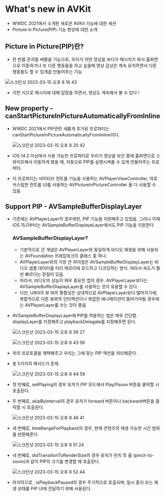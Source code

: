# ****What's new in AVKit****

- WWDC 2021에서 소개된 새로운 AVKit 기능에 대한 세션
- Picture in Picture(PIP) 기능 향상에 대한 소개

## Picture in Picture(PIP)란?

- 한 번쯤 흔히들 써봤을 기능으로, 우리가 어떤 영상을 보다가 메시지가 와서 홈화면으로 이동하거나 또 다른 행동들을 하고 싶을때 영상 감상은 계속 유지하면서 다른 행동들도 할 수 있게끔 만들어주는 기능

![스크린샷 2023-03-15 오후 8 16 43](https://user-images.githubusercontent.com/87598209/229332444-6968538e-2c39-4907-82a6-ae4864e94ce8.png)

- 이런 식으로 메시지에 대해 답장을 하면서, 영상도 계속해서 볼 수 있다 !

## New property - canStartPictureInPictureAutomaticallyFromInline

- WWDC 2021에서 PIP관련 새롭게 추가된 프로퍼티는 canStartPictureInPictureAutomaticallyFromInline이다.
    
    ![스크린샷 2023-03-15 오후 8 20 42](https://user-images.githubusercontent.com/87598209/229332447-8317a9ea-2358-4648-a97d-dc8975dcb718.png)

- iOS 14.2 이상에서 사용 가능한 프로퍼티로 우리가 영상을 보던 중에 홈화면으로 스와이프해서 이동하게 됐을 때, 자동으로 PIP를 실행시켜줄 수 있게 만들어주는 프로퍼티.
- 이 프로퍼티는 네이티브 컨트롤 기능을 사용하는 AVPlayerViewController, 따로 커스텀한 컨트롤 UI를 사용하는 AVPictureInPictureController 둘 다 사용할 수 있음

## Support PIP - AVSampleBufferDisplayLayer

- 기존에는 AVPlayerLayer의 경우에만, PIP 기능을 지원해주고 있었음. 그러나 이제 iOS 15.0부터는 AVSampleBufferDisplayeLayer에서도 PIP 기능을 지원한다
    
    ### AVSampleBufferDisplayLayer?
    
    - 기본적으로 큰 개념은 AVPlayerLayer와 동일하게 비디오 재생을 위해 사용되는 AVFoundation 프레임워크의 클래스 중 하나.
    - AVPlayerLayer와의 가장 큰 차이점은 AVSampleBufferDisplayLayer는 비디오 샘플 데이터를 미리 메모리에 로드하고 디코딩하는 방식. 따라서 속도가 훨씬 빠르다는 장점이 있음.
    - 따라서, 비디오의 성능이 매우 중요한 앱의 경우, AVPlayerLayer보다는 AVSampleBufferDisplayLayer를 사용하는 것이 유용할 수 있다.
    - 다만, UIKit의 뷰 와의 통합성은 상대적으로 AVPlayerLayer보다 떨어지기에, 복합적으로 다른 뷰와의 인터랙션이나 복잡한 애니메이션이 들어가야될 경우에는 AVPlayerLayer를 쓰는 것이 좋음

- AVSampleBufferDisplayLayer에 PIP를 적용하는 법은 매우 간단함. displayLayer를 지정해주고 playbackDelegate를 지정해주면 된다.
    
    ![스크린샷 2023-03-15 오후 8 39 27](https://user-images.githubusercontent.com/87598209/229332449-cd95164c-6c8b-41c6-85e4-e3022bcc642d.png)

    ![스크린샷 2023-03-15 오후 8 43 56](https://user-images.githubusercontent.com/87598209/229332454-a0911eba-ea8d-432e-961f-073aeac433ee.png)

- 위의 프로토콜을 채택해주고 우리는 그에 맞는 PIP 액션을 처리해준다.
- 총 5가지의 메서드가 존재.
    
    ![스크린샷 2023-03-15 오후 8 44 59](https://user-images.githubusercontent.com/87598209/229332460-c823b6ff-014e-43f4-8c11-9fda06ae18b9.png)

- 첫 번째로, setPlaying의 경우 유저가 PIP 모드에서 Play/Pause 버튼을 클릭할 시 호출된다.
- 두 번째로, skipByInterval의 경우 유저가 forward 버튼이나 backward버튼을 클릭할 시 호출된다.
    
    ![스크린샷 2023-03-15 오후 8 46 41](https://user-images.githubusercontent.com/87598209/229332461-7782cb1a-2b41-41d1-bd43-1291bdb24a65.png)

- 세 번째로, timeRangeForPlayback의 경우, 현재 콘텐츠의 재생 가능한 시간 범위를 반환해준다
    
    ![스크린샷 2023-03-15 오후 8 51 24](https://user-images.githubusercontent.com/87598209/229332467-dcf16183-c5c5-44a3-b04c-34819a067905.png)

- 네 번째로, didTransitionToRenderSize의 경우 유저가 핀치 투 줌 (pinch-to-zoom)과 같이 PIP의 크기를 변경할 때 호출된다.
    
    ![스크린샷 2023-03-15 오후 8 52 44](https://user-images.githubusercontent.com/87598209/229332469-e19662e1-9f68-4525-a2be-95d25448f590.png)

- 마지막으로 , isPlaybackPaused의 경우 주기적으로 호출되며, 일시 중지 또는 재생 상태를 PiP UI에 전달하기 위해 사용된다.
